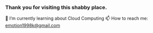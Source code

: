### Thank you for visiting this shabby place.


🌱 I’m currently learning about Cloud Computing
📫 How to reach me: emotion1998k@gmail.com
